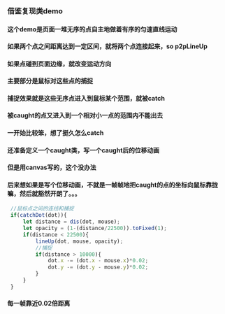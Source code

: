 ### 借鉴复现类demo
#### 这个demo是页面一堆无序的点自主地做着有序的匀速直线运动
#### 如果两个点之间距离达到一定区间，就将两个点连接起来，so p2pLineUp
#### 如果点碰到页面边缘，就改变运动方向
#### 主要部分是鼠标对这些点的捕捉
#### 捕捉效果就是这些无序点进入到鼠标某个范围，就被catch
#### 被caught的点又进入到一个相对小一点的范围内不能出去
#### 一开始比较笨，想了挺久怎么catch
#### 还准备定义一个caught类，写一个caught后的位移动画
#### 但是用canvas写的，这个没办法
#### 后来想如果是写个位移动画，不就是一帧帧地把caught的点的坐标向鼠标靠拢嘛，然后就豁然开朗了。。。

```javascript
 //鼠标点之间的连线和捕捉
 if(catchDot(dot)){
     let distance = dis(dot, mouse);
     let opacity = (1-(distance/22500)).toFixed(1);
     if(distance < 22500){
         lineUp(dot, mouse, opacity);
         //捕捉
         if(distance > 10000){
             dot.x -= (dot.x - mouse.x)*0.02;
             dot.y -= (dot.y - mouse.y)*0.02;
         }
     }
 }
```
#### 每一帧靠近0.02倍距离
